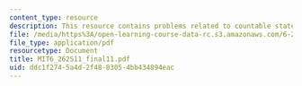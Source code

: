 ```yaml
---
content_type: resource
description: This resource contains problems related to countable state Markov process.
file: /media/https%3A/open-learning-course-data-rc.s3.amazonaws.com/6-262-discrete-stochastic-processes-spring-2011/ddc1f2745a4d2f4883054bb434894eac_MIT6_262S11_final11.pdf
file_type: application/pdf
resourcetype: Document
title: MIT6_262S11_final11.pdf
uid: ddc1f274-5a4d-2f48-8305-4bb434894eac
---
```


